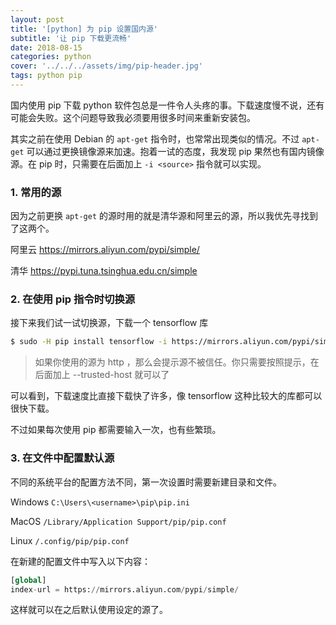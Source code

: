 ```yaml
---
layout: post
title: '[python] 为 pip 设置国内源'
subtitle: '让 pip 下载更流畅'
date: 2018-08-15
categories: python
cover: '../../../assets/img/pip-header.jpg'
tags: python pip
---
```


国内使用 pip 下载 python 软件包总是一件令人头疼的事。下载速度慢不说，还有可能会失败。这个问题导致我必须要用很多时间来重新安装包。

其实之前在使用 Debian 的 `apt-get` 指令时，也常常出现类似的情况。不过 `apt-get` 可以通过更换镜像源来加速。抱着一试的态度，我发现 pip 果然也有国内镜像源。在 pip 时，只需要在后面加上 `-i <source>` 指令就可以实现。

### 1. 常用的源

因为之前更换 `apt-get` 的源时用的就是清华源和阿里云的源，所以我优先寻找到了这两个。

阿里云 <https://mirrors.aliyun.com/pypi/simple/>

清华 <https://pypi.tuna.tsinghua.edu.cn/simple>

### 2. 在使用 pip 指令时切换源

接下来我们试一试切换源，下载一个 tensorflow 库

```bash
$ sudo -H pip install tensorflow -i https://mirrors.aliyun.com/pypi/simple/
```

> 如果你使用的源为 http ，那么会提示源不被信任。你只需要按照提示，在后面加上 --trusted-host <host> 就可以了

可以看到，下载速度比直接下载快了许多，像 tensorflow 这种比较大的库都可以很快下载。

不过如果每次使用 pip 都需要输入一次，也有些繁琐。

### 3. 在文件中配置默认源

不同的系统平台的配置方法不同，第一次设置时需要新建目录和文件。

Windows `C:\Users\<username>\pip\pip.ini`

MacOS `/Library/Application Support/pip/pip.conf`

Linux `/.config/pip/pip.conf`

在新建的配置文件中写入以下内容：

```python
[global]
index-url = https://mirrors.aliyun.com/pypi/simple/
```

这样就可以在之后默认使用设定的源了。
